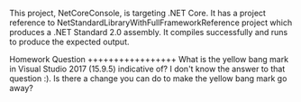 This project, NetCoreConsole, is targeting .NET Core. It has a project reference to NetStandardLibraryWithFullFrameworkReference project which produces a .NET Standard 2.0 assembly. It compiles successfully and runs to produce the expected output. 

Homework Question
+++++++++++++++++
What is the yellow bang mark in Visual Studio 2017 (15.9.5) indicative of? I don't know the answer to that question :). 
Is there a change you can do to make the yellow bang mark go away?